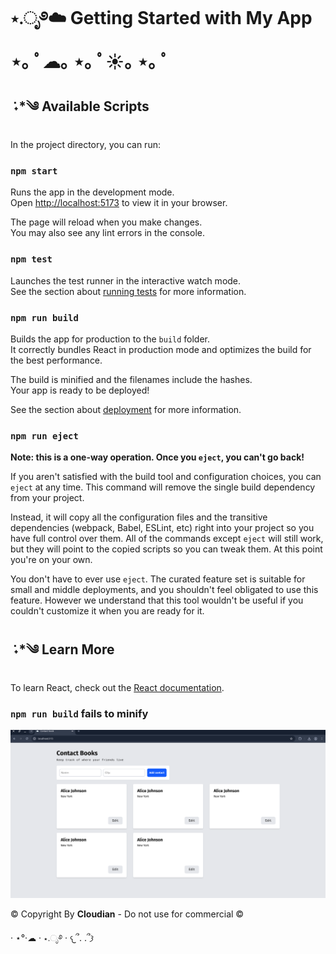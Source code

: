 # ⋆.ೃ࿔☁️ Getting Started with My App ⋆｡ ﾟ☁︎｡ ⋆｡ ﾟ☀︎｡ ⋆｡ ﾟ

## ݁ ˖*༄ Available Scripts

In the project directory, you can run:

### `npm start`

Runs the app in the development mode.\
Open [http://localhost:5173](http://localhost:5173) to view it in your browser.

The page will reload when you make changes.\
You may also see any lint errors in the console.

### `npm test`

Launches the test runner in the interactive watch mode.\
See the section about [running tests](https://facebook.github.io/create-react-app/docs/running-tests) for more information.

### `npm run build`

Builds the app for production to the `build` folder.\
It correctly bundles React in production mode and optimizes the build for the best performance.

The build is minified and the filenames include the hashes.\
Your app is ready to be deployed!

See the section about [deployment](https://facebook.github.io/create-react-app/docs/deployment) for more information.

### `npm run eject`

**Note: this is a one-way operation. Once you `eject`, you can't go back!**

If you aren't satisfied with the build tool and configuration choices, you can `eject` at any time. This command will remove the single build dependency from your project.

Instead, it will copy all the configuration files and the transitive dependencies (webpack, Babel, ESLint, etc) right into your project so you have full control over them. All of the commands except `eject` will still work, but they will point to the copied scripts so you can tweak them. At this point you're on your own.

You don't have to ever use `eject`. The curated feature set is suitable for small and middle deployments, and you shouldn't feel obligated to use this feature. However we understand that this tool wouldn't be useful if you couldn't customize it when you are ready for it.

##  ݁ ˖*༄ Learn More

To learn React, check out the [React documentation](https://reactjs.org/).

### `npm run build` fails to minify

![](./public/screen-shot.png)

© Copyright By **Cloudian** - Do not use for commercial ©

· ⋆°·☁︎ · ⋆.ೃ࿔ · 𐔌՞. .՞𐦯